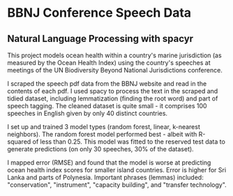 # BBNJ Conference Speech Data
## Natural Language Processing with spacyr

This project models ocean health within a country's marine jurisdiction (as measured by the Ocean Health Index) using the country's speeches at meetings of the UN Biodiversity Beyond National Jurisdictions conference.

I scraped the speech pdf data from the BBNJ website and read in the contents of each pdf. I used spacy to process the text in the scraped and tidied dataset, including lemmatization (finding the root word) and part of speech tagging. The cleaned dataset is quite small - it comprises 100 speeches in English given by only 40 distinct countries.

I set up and trained 3 model types (random forest, linear, k-nearest neighbors). The random forest model performed best - albeit with R-squared of less than 0.25. This model was fitted to the reserved test data to generate predictions (on only 30 speeches, 30% of the dataset).

I mapped error (RMSE) and found that the model is worse at predicting ocean health index scores for smaller island countries. Error is higher for Sri Lanka and parts of Polynesia. Important phrases (lemmas) included: "conservation", "instrument", "capacity building", and "transfer technology".
